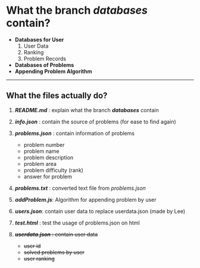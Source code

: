 # **What the branch _databases_ contain?**

-   **Databases for User**
    1. User Data
    2. Ranking
    3. Problem Records
-   **Databases of Problems**
-   **Appending Problem Algorithm**

---

## **What the files actually do?**

1. **_README.md_** : explain what the branch **_databases_** contain
2. **_info.json_** : contain the source of problems (for ease to find again)
3. **_problems.json_** : contain information of problems

    - problem number
    - problem name
    - problem description
    - problem area
    - problem difficulty (rank)
    - answer for problem

4. **_problems.txt_** : converted text file from _problems.json_
5. **_addProblem.js_**: Algorithm for appending problem by user
6. **_users.json_**: contain user data to replace userdata.json (made by Lee)
7. **_test.html_** : test the usage of problems.json on html
8. ~~**_userdata.json_** : contain user data~~
    - ~~user id~~
    - ~~solved problems by user~~
    - ~~user ranking~~
